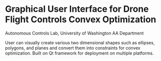 # Graphical User Interface for Drone Flight Controls Convex Optimization
Autonomous Controls Lab, University of Washington AA Department

User can visually create various two dimensional shapes such as ellipses, polygons, and planes and convert them into constraints for convex optimization. Built on Qt framework for deployment on multiple platforms.
